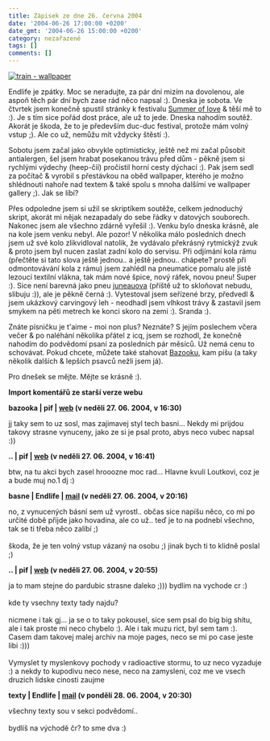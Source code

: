 ```yaml
---
title: Zápisek ze dne 26. června 2004
date: '2004-06-26 17:00:00 +0200'
date_gmt: '2004-06-26 15:00:00 +0200'
category: nezařazené
tags: []
comments: []
---
```

<div >  <a href="/assets/migrated/old-images/train.jpg"><img alt="train - wallpaper" src="/assets/migrated/old-images/train.jpg"></a>  </div>
<p>Endlife je zpátky. Moc se neradujte, za pár dní mizím na dovolenou, ale aspoň těch pár dní bych zase rád něco  napsal :). Dneska je sobota. Ve čtvrtek jsem konečně spustil stránky k festivalu  <a href="https://www.summeroflove.cz">Summer of love</a> &amp; těší mě to :). Je s tím sice pořád dost práce,  ale už to jede. Dneska nahodím soutěž. Akorát je škoda, že to je především duc-duc festival, protože mám volný  vstup ;). Ale co už, nemůžu mít vždycky štěstí :).</p>
<p>Sobotu jsem začal jako obvykle optimisticky, ještě než mi začal působit antialergen, šel jsem hrabat posekanou  trávu před dům - pěkně jsem si rychlými výdechy (heep-číí) pročistil horní cesty dýchací :). Pak jsem sedl za počítač  &amp; vyrobil s přestávkou na oběd wallpaper, kterého je možno shlédnouti nahoře nad textem &amp; také spolu  s mnoha dalšími ve wallpaper gallery ;). Jak se líbí?</p>
<p>Přes odpoledne jsem si užil se skriptíkem soutěže, celkem jednoduchý skript, akorát mi nějak nezapadaly do  sebe řádky v datových souborech. Nakonec jsem ale všechno zdárně vyřešil :). Venku bylo dneska krásně, ale na kole  jsem venku nebyl. Ale pozor! V několika málo posledních dnech jsem už své kolo zlikvidloval natolik, že vydávalo  překrásný rytmickýž zvuk &amp; proto jsem byl nucen zaslat zadní kolo do servisu. Při odjímání kola rámu (přečtěte  si tato slova ještě jednou.. a ještě jednou.. chápete? prostě při odmontovávání kola z rámu) jsem zahlédl  na pneumatice pomalu ale jistě lezoucí textilní vlákna, tak mám nové špice, nový ráfek, novou pneu! Super :).  Sice není barevná jako pneu <a href="https://www.reality-show.net">juneauova</a> (příště už to skloňovat nebudu,  slibuju :)), ale je pěkně černá :). Vytestoval jsem seřízené brzy, předvedl &amp; jsem ukázkový carvingový leh  - neodhadl jsem vlhkost trávy &amp zastavil jsem smykem na pěti metrech ke konci skoro na zemi :). Sranda :).</p>
<p>Znáte písničku je t'aime - moi non plus? Neznáte? S jejím poslechem včera večer &amp; po naléhání několika  přátel z icq, jsem se rozhodl, že konečně nahodím do podvědomí psaní za posledních pár měsíců. Už nemá cenu  to schovávat. Pokud chcete, můžete také stahovat <a href="https://bazooka.wz.cz">Bazooku</a>, kam píšu (a taky  několik dalších &amp; lepších psavců nežli jsem já).</p>
<p>Pro dnešek se mějte. Mějte se krásně :).</p>
<div class="import-komentaru">
<p><strong>Import komentářů ze starší verze webu</strong></p>
<div class="comment">
<p style="font-weight:bold"><span class="compredmet">bazooka</span> | <span class="comname">pif</span> |  <a href="https://www.pifik.com">web</a> (v&nbsp;neděli&nbsp;27.&nbsp;06.&nbsp;2004,&nbsp;v&nbsp;16:30)</p>
<p>jj taky sem to uz sosl, mas zajimavej styl tech basni... Nekdy mi prijdou takovy strasne vynuceny, jako ze si je psal proto, abys neco vubec napsal :)) </p>
</div>
<div class="comment">
<p style="font-weight:bold"><span class="compredmet">..</span> | <span class="comname">pif</span> |  <a href="https://www.pifik.com">web</a> (v&nbsp;neděli&nbsp;27.&nbsp;06.&nbsp;2004,&nbsp;v&nbsp;16:41)</p>
<p>btw, na tu akci bych zasel hrooozne moc rad... Hlavne kvuli Loutkovi, coz je a bude muj no.1 dj :) </p>
</div>
<div class="comment">
<p style="font-weight:bold"><span class="compredmet">basne</span> | <span class="comname">Endlife</span> |  <a href="mailto:jan.martinek@post.cz">mail</a> (v&nbsp;neděli&nbsp;27.&nbsp;06.&nbsp;2004,&nbsp;v&nbsp;20:16)</p>
<p>no, z vynucených básní sem už vyrostl.. občas sice napíšu něco, co mi po určité době přijde jako hovadina, ale co už.. teď je to na podnebí všechno, tak se ti třeba něco zalíbí ;) <br>  <br> škoda, že je ten volný vstup vázaný na osobu ;) jinak bych ti to klidně poslal ;) </p>
</div>
<div class="comment">
<p style="font-weight:bold"><span class="compredmet">..</span> | <span class="comname">pif</span> |  <a href="https://www.pifik.com">web</a> (v&nbsp;neděli&nbsp;27.&nbsp;06.&nbsp;2004,&nbsp;v&nbsp;20:55)</p>
<p>ja to mam stejne do pardubic strasne daleko ;))) bydlim na vychode cr :) <br>  <br> kde ty vsechny texty tady najdu? <br>  <br> nicmene i tak gj... ja se o to taky pokousel, sice sem psal do big big shitu, ale i tak proste mi neco chybelo :). Ale i tak muzu rict, byl sem tam :). Casem dam takovej malej archiv na moje pages, neco se mi po case jeste libi :))) <br>  <br> Vymyslet ty myslenkovy pochody v radioactive stormu, to uz neco vyzaduje :) a nekdy to kupodivu neco nese, neco na zamysleni, coz me ve vsech druzich lidske cinosti zaujme </p>
</div>
<div class="comment">
<p style="font-weight:bold"><span class="compredmet">texty</span> | <span class="comname">Endlife</span> |  <a href="mailto:jan.martinek@post.cz">mail</a> (v&nbsp;pondělí&nbsp;28.&nbsp;06.&nbsp;2004,&nbsp;v&nbsp;20:30)</p>
<p>všechny texty sou v sekci podvědomí.. <br>  <br> bydlíš na východě čr? to sme dva :) </p>
</div>
</div>
